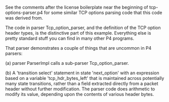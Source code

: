 See the comments after the license boilerplate near the beginning of
tcp-options-parser.p4 for some similar TCP options parsing code that
this code was derived from.

The code in parser Tcp_option_parser, and the definition of the TCP
option header types, is the distinctive part of this example.
Everything else is pretty standard stuff you can find in many other P4
programs.

That parser demonstrates a couple of things that are uncommon in P4
parsers:

(a) parser ParserImpl calls a sub-parser Tcp_option_parser.

(b) A 'transition select' statement in state 'next_option' with an
    expression based on a variable 'tcp_hdr_bytes_left' that is
    maintained across potentially many state transitions, rather than
    a field extracted directly from a packet header without further
    modification.  The parser code does arithmetic to modify its
    value, depending upon the contents of various header bytes.

